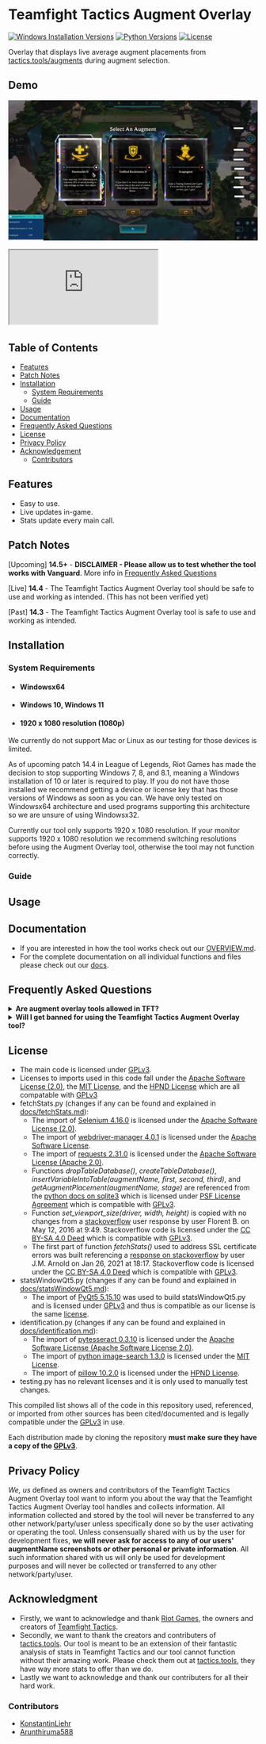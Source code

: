 # Teamfight Tactics Augment Overlay

[![Windows Installation Versions](https://img.shields.io/badge/Windows-10%20%7C%2011-green)](#system-requirements)
[![Python Versions](https://img.shields.io/badge/python-3.8%20%7C%203.9%20%7C%203.10%20%7C%203.11%20%7C%203.12-blue)](https://python.org/downloads/)
[![License](https://img.shields.io/github/license/Arunthiruma588/TFT-Tactics.tools-Augment-Overlay)](https://github.com/Arunthiruma588/TFT-Tactics.tools-Augment-Overlay/blob/main/LICENSE)

Overlay that displays live average augment placements from [tactics.tools/augments](https://tactics.tools/augments) during augment selection.

## Demo

[![Demo](assets/TFTOverlayAugmentToolThumbnail.png)](https://www.youtube.com/watch?v=5aFtTXtGrx8)
<iframe src="https://www.youtube.com/watch?v=5aFtTXtGrx8"></iframe>

## Table of Contents

- [Features](#features)
- [Patch Notes](#patch-notes)
- [Installation](#installation)
  - [System Requirements](#system-requirements)
  - [Guide](#guide)
- [Usage](#usage)
- [Documentation](#documentation)
- [Frequently Asked Questions](#frequently-asked-questions)
- [License](#license)
- [Privacy Policy](#privacy-policy)
- [Acknowledgement](#acknowledgment)
  - [Contributors](#contributors)

## Features

* Easy to use.
* Live updates in-game.
* Stats update every main call.

## Patch Notes

[Upcoming] **14.5+** - **DISCLAIMER - Please allow us to test whether the tool works with Vanguard**. More info in [Frequently Asked Questions](#frequently-asked-questions)

[Live] **14.4** - The Teamfight Tactics Augment Overlay tool should be safe to use and working as intended. (This has not been verified yet)

[Past] **14.3** - The Teamfight Tactics Augment Overlay tool is safe to use and working as intended.

## Installation  
  ### System Requirements
  
  * #### Windowsx64
  * #### Windows 10, Windows 11
  * #### 1920 x 1080 resolution (1080p)
  
  We currently do not support Mac or Linux as our testing for those devices is limited.  
  
  As of upcoming patch 14.4 in League of Legends, Riot Games has made the decision to stop supporting Windows 7, 8, and 8.1, meaning a Windows installation of 10 or later is required to play. If you do not have those installed we recommend getting a device or license key that has those versions of Windows as soon as you can. We have only tested on Windowsx64 architecture and used programs supporting this architecture so we are unsure of using Windowsx32.

  Currently our tool only supports 1920 x 1080 resolution. If your monitor supports 1920 x 1080 resolution we recommend switching resolutions before using the Augment Overlay tool, otherwise the tool may not function correctly.
  
  ### Guide
## Usage
## Documentation

- If you are interested in how the tool works check out our [OVERVIEW.md](docs/OVERVIEW.md).
- For the complete documentation on all individual functions and files please check out our [docs](docs/).
## Frequently Asked Questions
  <details>
  <summary>
  <b>Are augment overlay tools allowed in TFT?</b>
  </summary>


  - TLDR: Yes  
   

  - Here is Mortdog, the lead game designer of TFT, presenting Riot's take on overlays: [Youtube Clip](https://www.youtube.com/watch?v=MoIueRc8IqQ&ab_channel=Mortdog-TFT).
   
  - Since our tool is basically a mirror of [tactics.tools/augments](https://tactics.tools/augments) it is no different than looking up stats on the [tactics.tools/augments](https://tactics.tools/augments) after looking up augment names by yourself during the game, which is allowed. Since these stats are available to all individuals before the game it does not violate Riot TOS, thus our Teamfight Tactics Augment Overlay tools does not provide any unfair advantage to any players more than tactics.tools/augments does.

  - Our tool only displays average placement stats from Diamond+ per augment and does not convince the player in any way, shape, or form to choose the augment with the highest average placement stat or any other augment. Our tool is meant to be merely be a reference for displaying stats and replace having to manually search for average augment placements on tactics.tools/augments during the game.
 </details>
 <details>
  <summary>
  <b>Will I get banned for using the Teamfight Tactics Augment Overlay tool?</b>
  </summary>
   

  - TLDR: Patch 14.3, 14.4: No. Patch 14.5+: We don't know.  


  - Patch 14.3, 14.4 - overlays and tools are allowed in TFT. In addition, we have been testing for 2 weeks with this tool and our account has not been banned or flagged.
    
  - Patch 14.5+ - Riot is releasing Vanguard, their kernel anti-cheat, to the League of Legends Client and thus Teamfight Tactics this patch. Here is [proof](https://www.leagueoflegends.com/en-us/news/game-updates/patch-14-4-notes/) in their 14.4 patch notes under section Vanguard. Although our tool does not interact with in-game files at all, we are unsure of whether Vanguard will flag it as a cheat or not, and thus we do not know. We are not liable or responsible for any damages or suspensions placed on Riot Accounts using our Teamfight Tactics Augment Overlay tool if it is flagged by Vanguard during TFT games when Vanguard is released.
 </details>
 
## License

- The main code is licensed under [GPLv3](https://github.com/Arunthiruma588/TFT-Tactics.tools-Augment-Overlay/blob/main/LICENSE).
- Licenses to imports used in this code fall under the [Apache Software License (2.0)](https://www.apache.org/licenses/LICENSE-2.0), the [MIT License](https://github.com/git/git-scm.com/blob/main/MIT-LICENSE.txt), and the [HPND License](https://directory.fsf.org/wiki/License:HPND) which are all compatable with [GPLv3](https://github.com/Arunthiruma588/TFT-Tactics.tools-Augment-Overlay/blob/main/LICENSE)
- fetchStats.py (changes if any can be found and explained in [docs/fetchStats.md](docs/fetchStats.md)):
  - The import of [Selenium 4.16.0](https://pypi.org/project/selenium/4.16.0/) is licensed under the [Apache Software License (2.0)](https://www.apache.org/licenses/LICENSE-2.0).
  - The import of [webdriver-manager 4.0.1](https://pypi.org/project/webdriver-manager/) is licensed under the [Apache Software License](https://www.apache.org/licenses/).
  - The import of [requests 2.31.0](https://pypi.org/project/requests/) is licensed under the [Apache Software License (Apache 2.0)](https://www.apache.org/licenses/LICENSE-2.0).
  - Functions *dropTableDatabase()*, *createTableDatabase()*, *insertVariableIntoTable(augmentName, first, second, third)*, and *getAugmentPlacement(augmentName, stage)* are referenced from the [python docs on sqlite3](https://docs.python.org/3/library/sqlite3.html) which is licensed under [PSF License Agreement](https://docs.python.org/3/license.html#psf-license-agreement-for-python-release) which is compatible with [GPLv3](https://github.com/Arunthiruma588/TFT-Tactics.tools-Augment-Overlay/blob/main/LICENSE).
  - Function *set_viewport_size(driver, width, height)* is copied with no changes from a [stackoverflow](https://stackoverflow.com/questions/37181403/how-to-set-browser-viewport-size) user response by user Florent B. on May 12, 2016 at 9:49. Stackoverflow code is licensed under the [CC BY-SA 4.0 Deed](https://creativecommons.org/licenses/by-sa/4.0/legalcode.en) which is compatible with [GPLv3](https://github.com/Arunthiruma588/TFT-Tactics.tools-Augment-Overlay/blob/main/LICENSE).
  - The first part of function *fetchStats()* used to address SSL certificate errors was built referencing a [response on stackoverflow](https://stackoverflow.com/questions/65755603/selenium-ssl-client-socket-impl-cc-handshake-failed) by user J.M. Arnold on Jan 26, 2021 at 18:17. Stackoverflow code is licensed under the [CC BY-SA 4.0 Deed](https://creativecommons.org/licenses/by-sa/4.0/legalcode.en) which is compatible with [GPLv3](https://github.com/Arunthiruma588/TFT-Tactics.tools-Augment-Overlay/blob/main/LICENSE).
- statsWindowQt5.py (changes if any can be found and explained in [docs/statsWindowQt5.md](docs/statsWindowQt5.md)):
  - The import of [PyQt5 5.15.10](https://pypi.org/project/PyQt5/) was used to build statsWindowQt5.py and is licensed under [GPLv3](https://github.com/Arunthiruma588/TFT-Tactics.tools-Augment-Overlay/blob/main/LICENSE) and thus is compatible as our license is the same [license](https://github.com/Arunthiruma588/TFT-Tactics.tools-Augment-Overlay/blob/main/LICENSE).
- identification.py (changes if any can be found and explained in [docs/identification.md](docs/identification.md)):
  - The import of [pytesseract 0.3.10](https://pypi.org/project/pytesseract/) is licensed under the [Apache Software License (Apache Software License 2.0)](https://www.apache.org/licenses/LICENSE-2.0).
  - The import of [python image-search 1.3.0](https://pypi.org/project/python-imagesearch/) is licensed under the [MIT License](https://github.com/git/git-scm.com/blob/main/MIT-LICENSE.txt).
  - The import of [pillow 10.2.0](https://pypi.org/project/pillow/) is licensed under the [HPND License](https://directory.fsf.org/wiki/License:HPND).
- testing.py has no relevant licenses and it is only used to manually test changes.

This compiled list shows all of the code in this repository used, referenced, or imported from other sources has been cited/documented and is legally compatible under the [GPLv3](https://github.com/Arunthiruma588/TFT-Tactics.tools-Augment-Overlay/blob/main/LICENSE) in use. 

Each distribution made by cloning the repository **must make sure they have a copy of the [GPLv3](https://github.com/Arunthiruma588/TFT-Tactics.tools-Augment-Overlay/blob/main/LICENSE)**.

## Privacy Policy

*We, us* defined as owners and contributors of the Teamfight Tactics Augment Overlay tool want to inform you about the way that the Teamfight Tactics Augment Overlay tool handles and collects information. All information collected and stored by the tool will never be transferred to any other network/party/user unless specifically done so by the user activating or operating the tool. Unless consensually shared with us by the user for development fixes, **we will never ask for access to any of our users' augmentName screenshots or other personal or private information**. All such information shared with us will only be used for development purposes and will never be collected or transferred to any other network/party/user.

## Acknowledgment
- Firstly, we want to acknowledge and thank [Riot Games](https://riotgames.com), the owners and creators of [Teamfight Tactics](https://teamfighttactics.leagueoflegends.com/).
- Secondly, we want to thank the creators and contributers of [tactics.tools](https://tactics.tools). Our tool is meant to be an extension of their fantastic analysis of stats in Teamfight Tactics and our tool cannot function without their amazing work. Please check them out at [tactics.tools](https://tactics.tools), they have way more stats to offer than we do.
- Lastly we want to acknowledge and thank our contributers for all their hard work.
### Contributors
- [KonstantinLiehr](https://github.com/KonstantinLiehr)
- [Arunthiruma588](https://github.com/Arunthiruma588)
